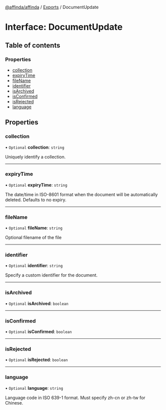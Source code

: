 [@affinda/affinda](../README.md) / [Exports](../modules.md) / DocumentUpdate

# Interface: DocumentUpdate

## Table of contents

### Properties

- [collection](DocumentUpdate.md#collection)
- [expiryTime](DocumentUpdate.md#expirytime)
- [fileName](DocumentUpdate.md#filename)
- [identifier](DocumentUpdate.md#identifier)
- [isArchived](DocumentUpdate.md#isarchived)
- [isConfirmed](DocumentUpdate.md#isconfirmed)
- [isRejected](DocumentUpdate.md#isrejected)
- [language](DocumentUpdate.md#language)

## Properties

### collection

• `Optional` **collection**: `string`

Uniquely identify a collection.

___

### expiryTime

• `Optional` **expiryTime**: `string`

The date/time in ISO-8601 format when the document will be automatically deleted.  Defaults to no expiry.

___

### fileName

• `Optional` **fileName**: `string`

Optional filename of the file

___

### identifier

• `Optional` **identifier**: `string`

Specify a custom identifier for the document.

___

### isArchived

• `Optional` **isArchived**: `boolean`

___

### isConfirmed

• `Optional` **isConfirmed**: `boolean`

___

### isRejected

• `Optional` **isRejected**: `boolean`

___

### language

• `Optional` **language**: `string`

Language code in ISO 639-1 format. Must specify zh-cn or zh-tw for Chinese.
